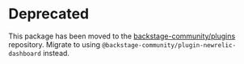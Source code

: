 # Deprecated

This package has been moved to the [backstage-community/plugins](https://github.com/backstage/community-plugins) repository. Migrate to using `@backstage-community/plugin-newrelic-dashboard` instead.
